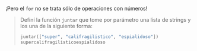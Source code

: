 ¡Pero el `for` no se trata sólo de operaciones con números!

> Definí la función `juntar` que tome por parámetro una lista de strings y los una de la siguiente forma: 
> 
> ```python
> juntar(["super", "califragilistico", "espialidoso"])
> supercalifragilisticoespialidoso
> ```